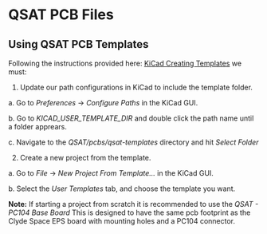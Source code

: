 # QSAT PCB Files

## Using QSAT PCB Templates

Following the instructions provided here: [KiCad Creating Templates](https://docs.kicad.org/5.1/en/kicad/kicad.html#creating_templates) we must:

1. Update our path configurations in KiCad to include the template folder.

a. Go to *Preferences* -> *Configure Paths* in the KiCad GUI.

b. Go to *KICAD_USER_TEMPLATE_DIR* and double click the path name until a folder apprears. 

c. Navigate to the *QSAT/pcbs/qsat-templates* directory and hit *Select Folder*


2. Create a new project from the template. 

a. Go to *File* -> *New Project From Template...* in the KiCad GUI.

b. Select the *User Templates* tab, and choose the template you want. 

**Note:** If starting a project from scratch it is recommended to use the *QSAT - PC104 Base Board* 
This is designed to have the same pcb footprint as the Clyde Space EPS board with mounting holes and
a PC104 connector.
